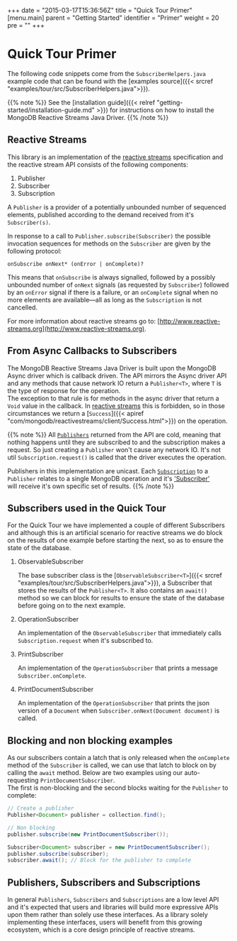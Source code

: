 +++
date = "2015-03-17T15:36:56Z"
title = "Quick Tour Primer"
[menu.main]
  parent = "Getting Started"
  identifier = "Primer"
  weight = 20
  pre = "<i class='fa'></i>"
+++

# Quick Tour Primer

The following code snippets come from the `SubscriberHelpers.java` example code
that can be found with the [examples source]({{< srcref "examples/tour/src/SubscriberHelpers.java">}}).

{{% note %}}
See the [installation guide]({{< relref "getting-started/installation-guide.md" >}})
for instructions on how to install the MongoDB Reactive Streams Java Driver.
{{% /note %}}

## Reactive Streams

This library is an implementation of the [reactive streams](http://www.reactive-streams.org) specification and the reactive stream API 
consists of the following components:

1. Publisher
2. Subscriber
3. Subscription

A `Publisher` is a provider of a potentially unbounded number of sequenced elements, published according to the demand received from it's `Subscriber(s)`.

In response to a call to `Publisher.subscribe(Subscriber)` the possible invocation sequences for methods on the `Subscriber` are given by the following protocol:

```
onSubscribe onNext* (onError | onComplete)?
```

This means that `onSubscribe` is always signalled, followed by a possibly unbounded number of `onNext` signals (as requested by `Subscriber`) 
followed by an `onError` signal if there is a failure, or an `onComplete` signal when no more elements are available—all as long as 
the `Subscription` is not cancelled.

For more information about reactive streams go to: [http://www.reactive-streams.org](http://www.reactive-streams.org).


## From Async Callbacks to Subscribers

The MongoDB Reactive Streams Java Driver is built upon the MongoDB Async driver which is callback driven.
The API mirrors the Async driver API and any methods that cause network IO return a `Publisher<T>`, 
where `T` is the type of response for the operation.  
The exception to that rule is for methods in the async driver that return a `Void` value in the callback. 
In [reactive streams](http://www.reactive-streams.org) this is forbidden, so in those circumstances we
return a [`Success`]({{< apiref "com/mongodb/reactivestreams/client/Success.html">}}) on the operation.

{{% note %}}
All [`Publishers`](http://www.reactive-streams.org/reactive-streams-1.0.0.RC4-javadoc/?org/reactivestreams/Publisher.html) returned 
from the API are cold, meaning that nothing happens until they are subscribed to and the subscription makes a request. So just creating a 
`Publisher` won't cause any network IO. It's not util `Subscription.request()` is called that the driver executes the operation.

Publishers in this implementation are unicast. Each [`Subscription`](http://www.reactive-streams.org/reactive-streams-1.0.0.RC4-javadoc/?org/reactivestreams/Subscription.html) 
to a `Publisher` relates to a single MongoDB operation and it's ['Subscriber'](http://www.reactive-streams.org/reactive-streams-1.0.0.RC4-javadoc/?org/reactivestreams/Subscriber.html)  
will receive it's own specific set of results. 
{{% /note %}}


## Subscribers used in the Quick Tour

For the Quick Tour we have implemented a couple of different Subscribers and although this is an artificial scenario for reactive streams we
do block on the results of one example before starting the next, so as to ensure the state of the database.

1. ObservableSubscriber

    The base subscriber class is the [`ObservableSubscriber<T>`]({{< srcref "examples/tour/src/SubscriberHelpers.java">}}), a Subscriber 
    that stores the results of the `Publisher<T>`. It also contains an `await()` method so we can block for results to ensure the state of 
    the database before going on to the next example.

2. OperationSubscriber

    An implementation of the `ObservableSubscriber` that immediately calls `Subscription.request` when it's subscribed to.

3.  PrintSubscriber

    An implementation of the `OperationSubscriber` that prints a message `Subscriber.onComplete`.

3.  PrintDocumentSubscriber

    An implementation of the `OperationSubscriber` that prints the json version of a `Document` when `Subscriber.onNext(Document document)` is called.


##  Blocking and non blocking examples

As our subscribers contain a latch that is only released when the `onComplete` method of the `Subscriber` is called, we can use that latch 
to block on by calling the `await` method.  Below are two examples using our auto-requesting `PrintDocumentSubscriber`.  
The first is non-blocking and the second blocks waiting for the `Publisher` to complete:

```java
// Create a publisher
Publisher<Document> publisher = collection.find();

// Non blocking
publisher.subscribe(new PrintDocumentSubscriber());

Subscriber<Document> subscriber = new PrintDocumentSubscriber();
publisher.subscribe(subscriber);
subscriber.await(); // Block for the publisher to complete
```

## Publishers, Subscribers and Subscriptions

In general `Publishers`, `Subscribers` and `Subscriptions` are a low level API and it's expected that users and libraries will build more 
expressive APIs upon them rather than solely use these interfaces.  As a library solely implementing these interfaces, users will benefit
from this growing ecosystem, which is a core design principle of reactive streams.

